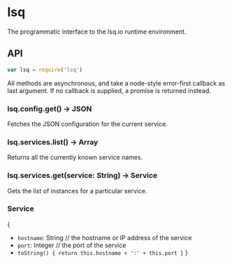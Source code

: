 # lsq

  The programmatic interface to the lsq.io runtime environment.

## API
```js
var lsq = require('lsq')
```

  All methods are asynchronous, and take a node-style error-first callback as last argument.
  If no callback is supplied, a promise is returned instead.

### lsq.config.get() -> JSON

  Fetches the JSON configuration for the current service.

### lsq.services.list() -> Array<String>

  Returns all the currently known service names.

### lsq.services.get(service: String) -> Service

  Gets the list of instances for a particular service.

### Service

  {
   * `hostname`: String // the hostname or IP address of the service
   * `port`: Integer // the port of the service
   * `toString() { return this.hostname + ':' + this.port }`
  }
